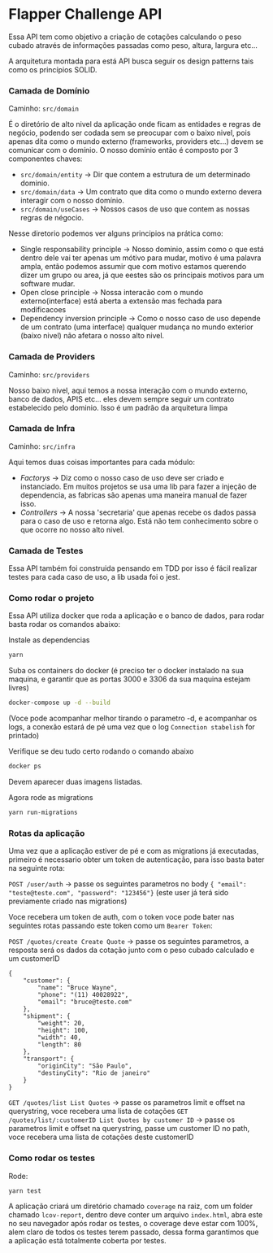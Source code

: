 # Flapper Challenge API

Essa API tem como objetivo a criação de cotações calculando o peso cubado através de informações passadas como peso, altura, largura etc...

A arquitetura montada para está API busca seguir os design patterns tais como os princípios SOLID.

### Camada de Domínio

Caminho: `src/domain`

É o diretório de alto nivel da aplicação onde ficam as entidades e regras de negócio, podendo ser codada sem se preocupar com o baixo nivel, pois apenas dita como o mundo externo (frameworks, providers etc...) devem se comunicar com o domínio. O nosso domínio então é composto por 3 componentes chaves:
- `src/domain/entity` -> Dir que contem a estrutura de um determinado dominio.
- `src/domain/data` -> Um contrato que dita como o mundo externo devera interagir com o nosso domínio.
- `src/domain/useCases` -> Nossos casos de uso que contem as nossas regras de négocio.

Nesse diretorio podemos ver alguns principios na prática como:
- Single responsability principle -> Nosso dominio, assim como o que está dentro dele vai ter apenas um mótivo para mudar, motivo é uma palavra ampla, então podemos assumir que com motivo estamos querendo dizer um grupo ou area, já que eestes são os principais motivos para um software mudar.
- Open close principle -> Nossa interacão com o mundo externo(interface) está aberta a extensão mas fechada para modificacoes
- Dependency inversion principle -> Como o nosso caso de uso depende de um contrato (uma interface) qualquer mudança no mundo exterior (baixo nivel) não afetara o nosso alto nivel.

### Camada de Providers

Caminho: `src/providers`

Nosso baixo nivel, aqui temos a nossa interação com o mundo externo, banco de dados, APIS etc... eles devem sempre seguir um contrato estabelecido pelo dominio. Isso é um padrão da arquitetura limpa

### Camada de Infra

Caminho: `src/infra`

Aqui temos duas coisas importantes para cada módulo:
- _Factorys_ -> Diz como o nosso caso de uso deve ser criado e instanciado. Em muitos projetos se usa uma lib para fazer a injeção de dependencia, as fabricas são apenas uma maneira manual de fazer isso.
- _Controllers_ -> A nossa 'secretaria' que apenas recebe os dados passa para o caso de uso e retorna algo. Está não tem conhecimento sobre o que ocorre no nosso alto nivel.

### Camada de Testes

Essa API também foi construida pensando em TDD por isso é fácil realizar testes para cada caso de uso, a lib usada foi o jest.

### Como rodar o projeto

Essa API utiliza docker que roda a aplicação e o banco de dados, para rodar basta rodar os comandos abaixo:

Instale as dependencias
```sh
yarn
```

Suba os containers do docker (é preciso ter o docker instalado na sua maquina, e garantir que as portas 3000 e 3306 da sua maquina estejam livres)
```sh
docker-compose up -d --build
```
(Voce pode acompanhar melhor tirando o parametro -d, e acompanhar os logs, a conexão estará de pé uma vez que o log `Connection stabelish` for printado)

Verifique se deu tudo certo rodando o comando abaixo
```sh
docker ps
```
Devem aparecer duas imagens listadas.

Agora rode as migrations
```sh
yarn run-migrations
```

### Rotas da aplicação

Uma vez que a aplicação estiver de pé e com as migrations já executadas, primeiro é necessario obter um token de autenticação, para isso basta bater na seguinte rota:

`POST /user/auth` -> passe os seguintes parametros no body 
`{ "email": "teste@teste.com", "password": "123456"}` (este user já terá sido previamente criado nas migrations)

Voce recebera um token de auth, com o token voce pode bater nas seguintes rotas passando este token como um `Bearer Token`:

`POST /quotes/create Create Quote` -> passe os seguintes parametros, a resposta será os dados da cotação junto com o peso cubado calculado e um customerID
```ssh
{
	"customer": {
		"name": "Bruce Wayne",
		"phone": "(11) 40028922",
		"email": "bruce@teste.com"
	},
	"shipment": {
		"weight": 20,
		"height": 100,
		"width": 40,
		"length": 80
	},
	"transport": {
		"originCity": "São Paulo",
		"destinyCity": "Rio de janeiro"
	}
}
```

`GET /quotes/list List Quotes` -> passe os parametros limit e offset na querystring, voce recebera uma lista de cotações
`GET /quotes/list/:customerID List Quotes by customer ID` -> passe os parametros limit e offset na querystring, passe um customer ID no path, voce recebera uma lista de cotações deste customerID


### Como rodar os testes

Rode:
```ssh
yarn test
```

A aplicação criará um diretório chamado `coverage` na raiz, com um folder chamado `lcov-report`, dentro deve conter um arquivo `index.html`, abra este no seu navegador após rodar os testes, o coverage deve estar com 100%, alem claro de todos os testes terem passado, dessa forma garantimos que a aplicação está totalmente coberta por testes.